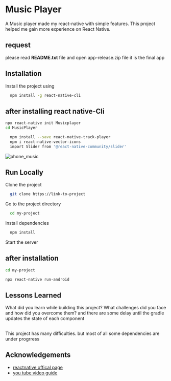 # Music Player

A Music player made my react-native with simple features. This project helped me gain more experience on React Native.

## request
please read **README.txt** file and open app-release.zip file it is the final app

## Installation

Install the project using


```bash
  npm install -g react-native-cli 
```

## after installing react native-Cli  

```bash
npx react-native init Musicplayer
cd MusicPlayer
```

```bash
  npm install --save react-native-track-player
  npm i react-native-vector-icons
  import Slider from '@react-native-community/slider'
``` 


![phone_music](https://user-images.githubusercontent.com/72356458/178353464-8192a418-2c46-47c6-8db0-60b29a11be5a.jpg)

## Run Locally

Clone the project

```bash
  git clone https://link-to-project
```

Go to the project directory

```bash
  cd my-project
```

Install dependencies

```bash
  npm install
```

Start the server
## after installation 

```bash
cd my-project  
```

```bash
npx react-native run-android
```

## Lessons Learned

What did you learn while building this project? What challenges did you face and how did you overcome them?
and there are some delay until the gradle updates the state of each component

##
This project has many difficulties. but most of all some dependencies are under progrress

## Acknowledgements

 - [reactnative offical page](https://reactnative.dev/docs/environment-setup)
 - [you tube video guide](https://www.youtube.com/watch?v=dPw5vCXhrmc&t=1118s)


